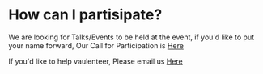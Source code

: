 # How can I partisipate?

We are looking for Talks/Events to be held at the event, if you'd like to put your name forward, Our Call for Participation is [Here](https://s.flawcon.xyz/cfp)

If you'd like to help vaulenteer, Please email us [Here](mailto:vaulenteer@flawcon.xyz)